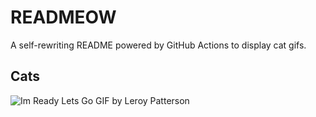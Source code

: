 # READMEOW

A self-rewriting README powered by GitHub Actions to display cat gifs.

## Cats

![Im Ready Lets Go GIF by Leroy Patterson](https://media1.giphy.com/media/CjmvTCZf2U3p09Cn0h/200.gif?cid=9acd02da1w27kuzmpomitazplt9w1thb6s49iuf1phae84fe&ep=v1_gifs_search&rid=200.gif&ct=g)
